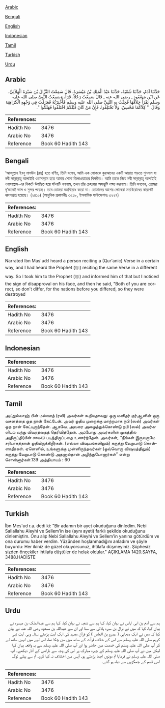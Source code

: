 [Arabic](#arabic)

[Bengali](#bengali)

[English](#english)

[Indonesian](#indonesian)

[Tamil](#tamil)

[Turkish](#turkish)

[Urdu](#urdu)

## Arabic


<div dir="rtl" lang="ar" style={{fontSize:'larger',backgroundColor:'#f8f9fa',padding:20}}>
حَدَّثَنَا آدَمُ، حَدَّثَنَا شُعْبَةُ، حَدَّثَنَا عَبْدُ الْمَلِكِ بْنُ مَيْسَرَةَ، قَالَ سَمِعْتُ النَّزَّالَ بْنَ سَبْرَةَ الْهِلاَلِيَّ، عَنِ ابْنِ مَسْعُودٍ ـ رضى الله عنه ـ قَالَ سَمِعْتُ رَجُلاً، قَرَأَ، وَسَمِعْتُ النَّبِيَّ صلى الله عليه وسلم يَقْرَأُ خِلاَفَهَا فَجِئْتُ بِهِ النَّبِيَّ صلى الله عليه وسلم فَأَخْبَرْتُهُ فَعَرَفْتُ فِي وَجْهِهِ الْكَرَاهِيَةَ وَقَالَ ‏ "‏ كِلاَكُمَا مُحْسِنٌ، وَلاَ تَخْتَلِفُوا، فَإِنَّ مَنْ كَانَ قَبْلَكُمُ اخْتَلَفُوا فَهَلَكُوا ‏"‏‏.‏
</div>
<div style={{backgroundColor:'#f8f9fa',padding:20, marginBottom: 10}}><table> <thead> <tr> <th>References:</th> <th></th> </tr> </thead> <tbody><tr><td>Hadith No</td><td>3476</td></tr><tr><td>Arabic No</td><td>3476</td></tr><tr><td>Reference</td><td>Book 60 Hadith 143</td></tr></tbody></table></div>

## Bengali


<div dir="ltr" lang="bn" style={{fontSize:'larger',backgroundColor:'#f8f9fa',padding:20}}>
‘আবদুল্লাহ ইবনু মাসঊদ (রাঃ) হতে বর্ণিত, তিনি বলেন, আমি এক লোককে কুরআনের একটি আয়াত পড়তে শুনলাম যা নবী সাল্লাল্লাহু আলাইহি ওয়াসাল্লাম হতে আমার শোনা তিলাওয়াতের বিপরীত। আমি তাকে নিয়ে নবী সাল্লাল্লাহু আলাইহি ওয়াসাল্লাম-এর নিকটে উপস্থিত হয়ে ঘটনাটি বললাম, তখন তাঁর চেহারায় অসন্তুষ্টি লক্ষ্য করলাম। তিনি বললেন, তোমরা দু’জনেই ভাল ও সুন্দর পড়েছ। তবে তোমরা মতবিরোধ করো না। তোমাদের আগের লোকেরা মতবিরোধের কারণেই ধ্বংসপ্রাপ্ত হয়েছে। (২৪১০) (আধুনিক প্রকাশনীঃ ৩২১৮, ইসলামিক ফাউন্ডেশনঃ ৩২২৭)
</div>
<div style={{backgroundColor:'#f8f9fa',padding:20, marginBottom: 10}}><table> <thead> <tr> <th>References:</th> <th></th> </tr> </thead> <tbody><tr><td>Hadith No</td><td>3476</td></tr><tr><td>Arabic No</td><td>3476</td></tr><tr><td>Reference</td><td>Book 60 Hadith 143</td></tr></tbody></table></div>

## English


<div dir="ltr" lang="en" style={{fontSize:'larger',backgroundColor:'#f8f9fa',padding:20}}>
Narrated Ibn Mas'ud:I heard a person reciting a (Qur'anic) Verse in a certain way, and I had heard the Prophet (ﷺ) reciting the same Verse in a different way. So I took him to the Prophet (ﷺ) and informed him of that but I noticed the sign of disapproval on his face, and then he said, "Both of you are correct, so don't differ, for the nations before you differed, so they were destroyed
</div>
<div style={{backgroundColor:'#f8f9fa',padding:20, marginBottom: 10}}><table> <thead> <tr> <th>References:</th> <th></th> </tr> </thead> <tbody><tr><td>Hadith No</td><td>3476</td></tr><tr><td>Arabic No</td><td>3476</td></tr><tr><td>Reference</td><td>Book 60 Hadith 143</td></tr></tbody></table></div>

## Indonesian


<div dir="ltr" lang="id" style={{fontSize:'larger',backgroundColor:'#f8f9fa',padding:20}}>

</div>
<div style={{backgroundColor:'#f8f9fa',padding:20, marginBottom: 10}}><table> <thead> <tr> <th>References:</th> <th></th> </tr> </thead> <tbody><tr><td>Hadith No</td><td>3476</td></tr><tr><td>Arabic No</td><td>3476</td></tr><tr><td>Reference</td><td>Book 60 Hadith 143</td></tr></tbody></table></div>

## Tamil


<div dir="ltr" lang="ta" style={{fontSize:'larger',backgroundColor:'#f8f9fa',padding:20}}>
அப்துல்லாஹ் பின் மஸ்ஊத் (ரலி) அவர்கள் கூறியதாவது: ஒரு மனிதர் குர்ஆனின் ஒரு வசனத்தை ஓத நான் கேட்டேன். அவர் ஓதிய முறைக்கு மாற்றமாக நபி (ஸல்) அவர்கள் ஓத நான் கேட்டிருந்தேன். ஆகவே, அவரை அழைத்துக்கொண்டு நபி (ஸல்) அவர்களிடம் வந்து விவரத்தைத் தெரிவித்தேன். அப்போது அவர்களின் முகத்தில் அதிருப்தி(யின் சாயல்) படிந்திருப்பதை உணர்ந்தேன். அவர்கள், ‘‘நீங்கள் இருவருமே சரியாகத்தான் ஓதியிருக்கிறீர்கள். (எல்லா விஷயங்களிலும்) கருத்து வேறுபாடு கொள்ளாதீர்கள். ஏனெனில், உங்களுக்கு முன்னிருந்தவர்கள் (ஒவ்வொரு விஷயத்திலும்) கருத்து வேறுபாடு கொண்டு அதனால்தான் அழிந்துபோனார்கள்” என்று சொன்னார்கள்.139 அத்தியாயம் : 60
</div>
<div style={{backgroundColor:'#f8f9fa',padding:20, marginBottom: 10}}><table> <thead> <tr> <th>References:</th> <th></th> </tr> </thead> <tbody><tr><td>Hadith No</td><td>3476</td></tr><tr><td>Arabic No</td><td>3476</td></tr><tr><td>Reference</td><td>Book 60 Hadith 143</td></tr></tbody></table></div>

## Turkish


<div dir="ltr" lang="tr" style={{fontSize:'larger',backgroundColor:'#f8f9fa',padding:20}}>
İbn Mes'ud r.a. dedi ki: "Bir adamın bir ayet okuduğunu dinledim. Nebi Sallallahu Aleyhi ve Sellem'in ise (aynı ayeti) farklı şekilde okuduğunu dinlemiştim. Onu alıp Nebi Sallallahu Aleyhi ve Sellem'in yanına götürdüm ve ona durumu haber verdim. Yüzünden hoşlanmadığını anladım ve şöyle buyurdu: Her ikiniz de güzel okuyorsunuz, ihtilafa düşmeyiniz. Şüphesiz sizden öncekiler ihtilafa düştüler de helak oldular." AÇIKLAMA 1420.SAYFA, 3488.HADİSTE
</div>
<div style={{backgroundColor:'#f8f9fa',padding:20, marginBottom: 10}}><table> <thead> <tr> <th>References:</th> <th></th> </tr> </thead> <tbody><tr><td>Hadith No</td><td>3476</td></tr><tr><td>Arabic No</td><td>3476</td></tr><tr><td>Reference</td><td>Book 60 Hadith 143</td></tr></tbody></table></div>

## Urdu


<div dir="rtl" lang="ur" style={{fontSize:'larger',backgroundColor:'#f8f9fa',padding:20}}>
ہم سے آدم بن ابی ایاس نے بیان کیا، کہا ہم سے شعبہ نے بیان کیا، کہا ہم سے عبدالملک بن میسرہ نے بیان کیا، کہا کہ میں نے نزال بن سبرہ ہلالی سے سنا اور ان سے عبداللہ بن مسعود رضی اللہ عنہ نے بیان کیا کہ میں نے ایک صحابی ( عمرو بن العاص ) کو قرآن مجید کی ایک آیت پڑھتے سنا۔ وہی آیت نبی کریم صلی اللہ علیہ وسلم سے اس کے خلاف قرآت کے ساتھ میں سن چکا تھا، اس لیے میں انہیں ساتھ لے کر آپ صلی اللہ علیہ وسلم کی خدمت میں حاضر ہوا اور آپ صلی اللہ علیہ وسلم سے یہ واقعہ بیان کیا لیکن میں نے آپ صلی اللہ علیہ وسلم کے چہرہ مبارک پر اس کی وجہ سے ناراضی کے آثار دیکھے۔ آپ صلی اللہ علیہ وسلم نے فرمایا تم دونوں اچھا پڑھتے ہو۔ آپس میں اختلاف نہ کیا کرو۔ تم سے پہلے لوگ اسی قسم کے جھگڑوں سے تباہ ہو گئے۔
</div>
<div style={{backgroundColor:'#f8f9fa',padding:20, marginBottom: 10}}><table> <thead> <tr> <th>References:</th> <th></th> </tr> </thead> <tbody><tr><td>Hadith No</td><td>3476</td></tr><tr><td>Arabic No</td><td>3476</td></tr><tr><td>Reference</td><td>Book 60 Hadith 143</td></tr></tbody></table></div>